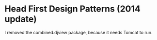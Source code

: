 # Head First Design Patterns (2014 update)

I removed the combined.djview package, because it needs Tomcat to run. 




